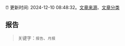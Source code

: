 :alarm_clock: 更新时间: 2024-12-10 08:48:32。[文章来源](/README.md)、[文章分类](/TAGS.md)

## 报告


> 关键字：`报告`、`月报`



